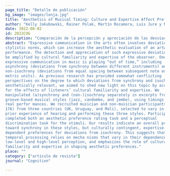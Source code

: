 ```yaml
---
page_title: "Detalle de publicación"
bg_image: "images/lonja.jpg" 
title: "Aesthetics of Musical Timing: Culture and Expertise Affect Preferences for Isochrony but not Synchrony"  
author: "Kelly Jakubowski, Rainer Polak, Martín Rocamora, Luis Jure y Nori Jacoby"  
date: 2022-06-02  
id: 2022COG
description: "Comparación de la percepción y apreciación de las desviaciones de la sincronía e isocronía en músicos y no músicos de tres países con diferentes tradiciones musicales."
abstract: "Expressive communication in the arts often involves deviations from
stylistic norms, which can increase the aesthetic evaluation of an artwork or
performance. The detection and appreciation of such expressive deviations may
be amplified by cultural familiarity and expertise of the observer. One form of
expressive communication in music is playing “out of time,” including
asynchrony (deviations from synchrony between different instruments) and
non-isochrony (deviations from equal spacing between subsequent note onsets or
metric units). As previous research has provided somewhat conflicting
perspectives on the degree to which deviations from synchrony and isochrony are
aesthetically relevant, we aimed to shed new light on this topic by accounting
for the effects of listeners’ cultural familiarity and expertise. We
manipulated (a)synchrony and (non-)isochrony separately in excerpts from three
groove-based musical styles (jazz, candombe, and jembe), using timings from
real perfor­ mances. We recruited musician and non-musician participants (N =
176) from three countries (UK, Uruguay, and Mali), selected to vary in their
prior experience of hearing and performing these three styles. Participants
completed both an aesthetic preference rating task and a perceptual
discrimination task for the stimuli. Our results indicate an overall preference
toward synchrony in these styles, but culturally contingent, expertise-
dependent preferences for deviations from isochrony. This suggests that
temporal processing relies on mecha­ nisms that vary in their dependence on
low-level and high-level perception, and emphasizes the role of cultural
familiarity and expertise in shaping aesthetic preferences."  
place: ""  
category: ["artículo de revista"] 
journal: "Cognition"  

---
```

